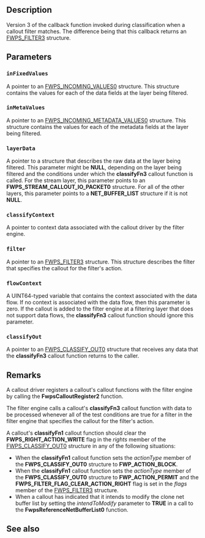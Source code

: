 ## Description

Version 3 of the callback function invoked during classification when a callout filter matches. The difference being that this callback returns an [FWPS_FILTER3](https://learn.microsoft.com/windows/win32/api/fwpstypes/ns-fwpstypes-fwps_filter3) structure.

## Parameters

### `inFixedValues`

A pointer to an [FWPS_INCOMING_VALUES0](https://learn.microsoft.com/windows/win32/api/fwpstypes/ns-fwpstypes-fwps_incoming_values0) structure. This structure contains the values for each of the data fields at the layer being filtered.

### `inMetaValues`

A pointer to an [FWPS_INCOMING_METADATA_VALUES0](https://learn.microsoft.com/windows/win32/api/fwpsu/ns-fwpsu-fwps_incoming_metadata_values0) structure. This structure contains the values for each of the metadata fields at the layer being filtered.

### `layerData`

A pointer to a structure that describes the raw data at the layer being filtered. This parameter might be **NULL**, depending on the layer being filtered and the conditions under which the **classifyFn3** callout function is called. For the stream layer, this parameter points to an **FWPS_STREAM_CALLOUT_IO_PACKET0** structure. For all of the other layers, this parameter points to a **NET_BUFFER_LIST** structure if it is not **NULL**.

### `classifyContext`

A pointer to context data associated with the callout driver by the filter engine.

### `filter`

A pointer to an [FWPS_FILTER3](https://learn.microsoft.com/windows/win32/api/fwpstypes/ns-fwpstypes-fwps_filter3) structure. This structure describes the filter that specifies the callout for the filter's action.

### `flowContext`

A UINT64-typed variable that contains the context associated with the data flow. If no context is associated with the data flow, then this parameter is zero. If the callout is added to the filter engine at a filtering layer that does not support data flows, the **classifyFn3** callout function should ignore this parameter.

### `classifyOut`

A pointer to an [FWPS_CLASSIFY_OUT0](https://learn.microsoft.com/windows/win32/api/fwpstypes/ns-fwpstypes-fwps_classify_out0) structure that receives any data that the **classifyFn3** callout function returns to the caller.

## Remarks

A callout driver registers a callout's callout functions with the filter engine by calling the **FwpsCalloutRegister2** function.

The filter engine calls a callout's **classifyFn3** callout function with data to be processed whenever all of the test conditions are true for a filter in the filter engine that specifies the callout for the filter's action.

A callout's **classifyFn1** callout function should clear the **FWPS_RIGHT_ACTION_WRITE** flag in the *rights* member of the [FWPS_CLASSIFY_OUT0](https://learn.microsoft.com/windows/win32/api/fwpstypes/ns-fwpstypes-fwps_classify_out0) structure in any of the following situations:

* When the **classifyFn1** callout function sets the *actionType* member of the **FWPS_CLASSIFY_OUT0** structure to **FWP_ACTION_BLOCK**.
* When the **classifyFn1** callout function sets the *actionType* member of the **FWPS_CLASSIFY_OUT0** structure to **FWP_ACTION_PERMIT** and the **FWPS_FILTER_FLAG_CLEAR_ACTION_RIGHT** flag is set in the *flags* member of the [FWPS_FILTER3](https://learn.microsoft.com/windows/win32/api/fwpstypes/ns-fwpstypes-fwps_filter3) structure.
* When a callout has indicated that it intends to modify the clone net buffer list by setting the *intendToModify* parameter to **TRUE** in a call to the **FwpsReferenceNetBufferList0** function.

## See also